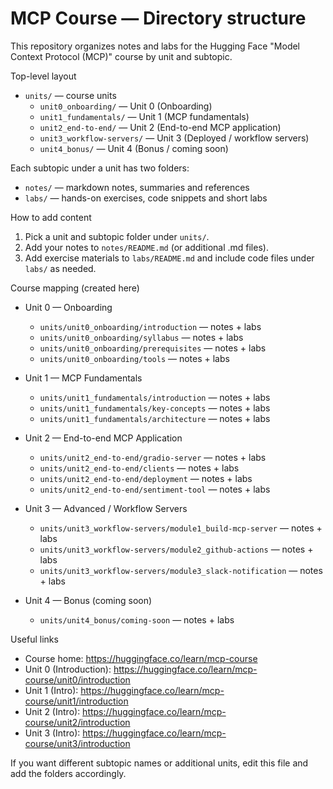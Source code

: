 # MCP Course — Directory structure

This repository organizes notes and labs for the Hugging Face "Model Context Protocol (MCP)" course by unit and subtopic.

Top-level layout

- `units/` — course units
  - `unit0_onboarding/` — Unit 0 (Onboarding)
  - `unit1_fundamentals/` — Unit 1 (MCP fundamentals)
  - `unit2_end-to-end/` — Unit 2 (End-to-end MCP application)
  - `unit3_workflow-servers/` — Unit 3 (Deployed / workflow servers)
  - `unit4_bonus/` — Unit 4 (Bonus / coming soon)

Each subtopic under a unit has two folders:

- `notes/` — markdown notes, summaries and references
- `labs/` — hands-on exercises, code snippets and short labs

How to add content

1. Pick a unit and subtopic folder under `units/`.
2. Add your notes to `notes/README.md` (or additional .md files).
3. Add exercise materials to `labs/README.md` and include code files under `labs/` as needed.

Course mapping (created here)

- Unit 0 — Onboarding
  - `units/unit0_onboarding/introduction` — notes + labs
  - `units/unit0_onboarding/syllabus` — notes + labs
  - `units/unit0_onboarding/prerequisites` — notes + labs
  - `units/unit0_onboarding/tools` — notes + labs

- Unit 1 — MCP Fundamentals
  - `units/unit1_fundamentals/introduction` — notes + labs
  - `units/unit1_fundamentals/key-concepts` — notes + labs
  - `units/unit1_fundamentals/architecture` — notes + labs

- Unit 2 — End-to-end MCP Application
  - `units/unit2_end-to-end/gradio-server` — notes + labs
  - `units/unit2_end-to-end/clients` — notes + labs
  - `units/unit2_end-to-end/deployment` — notes + labs
  - `units/unit2_end-to-end/sentiment-tool` — notes + labs

- Unit 3 — Advanced / Workflow Servers
  - `units/unit3_workflow-servers/module1_build-mcp-server` — notes + labs
  - `units/unit3_workflow-servers/module2_github-actions` — notes + labs
  - `units/unit3_workflow-servers/module3_slack-notification` — notes + labs

- Unit 4 — Bonus (coming soon)
  - `units/unit4_bonus/coming-soon` — notes + labs

Useful links

- Course home: https://huggingface.co/learn/mcp-course
- Unit 0 (Introduction): https://huggingface.co/learn/mcp-course/unit0/introduction
- Unit 1 (Intro): https://huggingface.co/learn/mcp-course/unit1/introduction
- Unit 2 (Intro): https://huggingface.co/learn/mcp-course/unit2/introduction
- Unit 3 (Intro): https://huggingface.co/learn/mcp-course/unit3/introduction

If you want different subtopic names or additional units, edit this file and add the folders accordingly.
